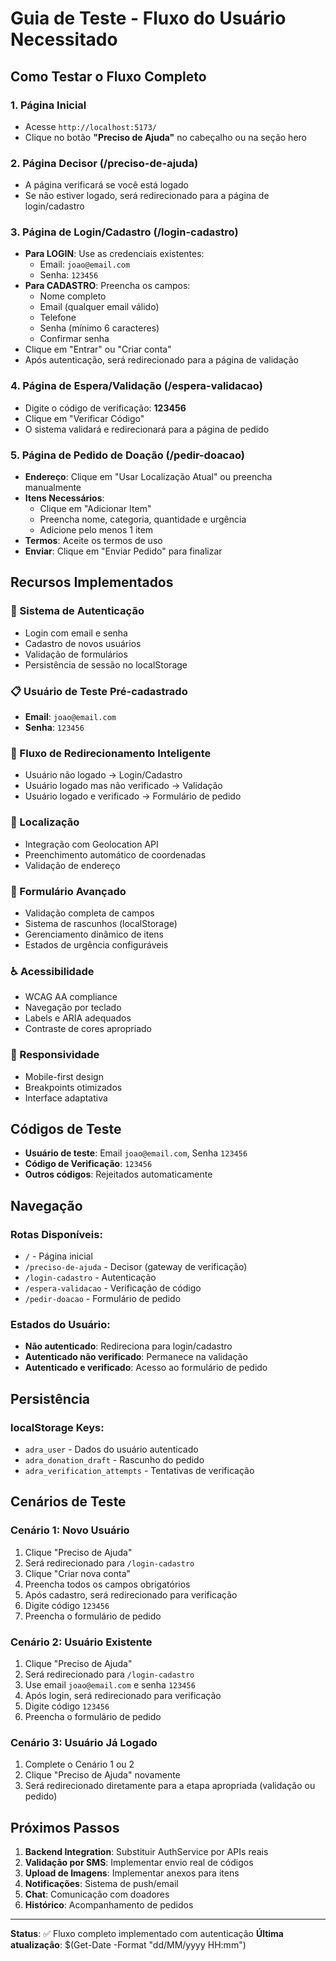 # Guia de Teste - Fluxo do Usuário Necessitado

## Como Testar o Fluxo Completo

### 1. Página Inicial
- Acesse `http://localhost:5173/`
- Clique no botão **"Preciso de Ajuda"** no cabeçalho ou na seção hero

### 2. Página Decisor (/preciso-de-ajuda)
- A página verificará se você está logado
- Se não estiver logado, será redirecionado para a página de login/cadastro

### 3. Página de Login/Cadastro (/login-cadastro)
- **Para LOGIN**: Use as credenciais existentes:
  - Email: `joao@email.com`
  - Senha: `123456`
- **Para CADASTRO**: Preencha os campos:
  - Nome completo
  - Email (qualquer email válido)
  - Telefone
  - Senha (mínimo 6 caracteres)
  - Confirmar senha
- Clique em "Entrar" ou "Criar conta"
- Após autenticação, será redirecionado para a página de validação

### 4. Página de Espera/Validação (/espera-validacao)
- Digite o código de verificação: **123456**
- Clique em "Verificar Código"
- O sistema validará e redirecionará para a página de pedido

### 5. Página de Pedido de Doação (/pedir-doacao)
- **Endereço**: Clique em "Usar Localização Atual" ou preencha manualmente
- **Itens Necessários**: 
  - Clique em "Adicionar Item"
  - Preencha nome, categoria, quantidade e urgência
  - Adicione pelo menos 1 item
- **Termos**: Aceite os termos de uso
- **Enviar**: Clique em "Enviar Pedido" para finalizar

## Recursos Implementados

### 🔐 Sistema de Autenticação
- Login com email e senha
- Cadastro de novos usuários
- Validação de formulários
- Persistência de sessão no localStorage

### 📋 Usuário de Teste Pré-cadastrado
- **Email**: `joao@email.com`
- **Senha**: `123456`

### 🔄 Fluxo de Redirecionamento Inteligente
- Usuário não logado → Login/Cadastro
- Usuário logado mas não verificado → Validação
- Usuário logado e verificado → Formulário de pedido

### 📍 Localização
- Integração com Geolocation API
- Preenchimento automático de coordenadas
- Validação de endereço

### 📝 Formulário Avançado
- Validação completa de campos
- Sistema de rascunhos (localStorage)
- Gerenciamento dinâmico de itens
- Estados de urgência configuráveis

### ♿ Acessibilidade
- WCAG AA compliance
- Navegação por teclado
- Labels e ARIA adequados
- Contraste de cores apropriado

### 📱 Responsividade
- Mobile-first design
- Breakpoints otimizados
- Interface adaptativa

## Códigos de Teste

- **Usuário de teste**: Email `joao@email.com`, Senha `123456`
- **Código de Verificação**: `123456`
- **Outros códigos**: Rejeitados automaticamente

## Navegação

### Rotas Disponíveis:
- `/` - Página inicial
- `/preciso-de-ajuda` - Decisor (gateway de verificação)
- `/login-cadastro` - Autenticação
- `/espera-validacao` - Verificação de código
- `/pedir-doacao` - Formulário de pedido

### Estados do Usuário:
- **Não autenticado**: Redireciona para login/cadastro
- **Autenticado não verificado**: Permanece na validação
- **Autenticado e verificado**: Acesso ao formulário de pedido

## Persistência

### localStorage Keys:
- `adra_user` - Dados do usuário autenticado
- `adra_donation_draft` - Rascunho do pedido
- `adra_verification_attempts` - Tentativas de verificação

## Cenários de Teste

### Cenário 1: Novo Usuário
1. Clique "Preciso de Ajuda"
2. Será redirecionado para `/login-cadastro`
3. Clique "Criar nova conta"
4. Preencha todos os campos obrigatórios
5. Após cadastro, será redirecionado para verificação
6. Digite código `123456`
7. Preencha o formulário de pedido

### Cenário 2: Usuário Existente
1. Clique "Preciso de Ajuda"
2. Será redirecionado para `/login-cadastro`
3. Use email `joao@email.com` e senha `123456`
4. Após login, será redirecionado para verificação
5. Digite código `123456`
6. Preencha o formulário de pedido

### Cenário 3: Usuário Já Logado
1. Complete o Cenário 1 ou 2
2. Clique "Preciso de Ajuda" novamente
3. Será redirecionado diretamente para a etapa apropriada (validação ou pedido)

## Próximos Passos

1. **Backend Integration**: Substituir AuthService por APIs reais
2. **Validação por SMS**: Implementar envio real de códigos
3. **Upload de Imagens**: Implementar anexos para itens
4. **Notificações**: Sistema de push/email
5. **Chat**: Comunicação com doadores
6. **Histórico**: Acompanhamento de pedidos

---

**Status**: ✅ Fluxo completo implementado com autenticação
**Última atualização**: $(Get-Date -Format "dd/MM/yyyy HH:mm")
